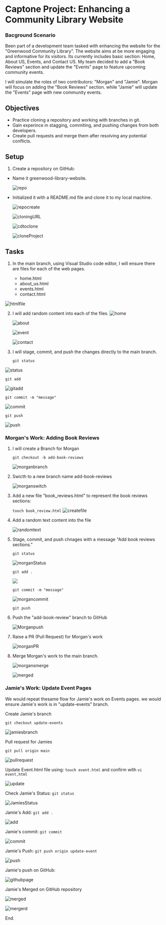 # Captone Project: Enhancing a Community Library Website

### Bacground Scenario

Been part of a development team tasked with enhancing the website for the "Greenwood Community Library". The website aims at be more engaging and informative for its visitors. Its currently includes basic section: Home, About US, Events, and Contact US. My team decided to add a "Book Reviews" section and update the "Events" page to feature upcoming community events. 

I will simulate the roles of two contributors: "Morgan" and "Jamie". Morgan will focus on adding the "Book Reviews" section. while "Jamie" will update the "Events" page with new community events. 

## Objectives

- Practice cloning a repository and working with branches in git.
- Gain experince in stagging, commiting, and pushing changes from both developers.
- Create pull requests and merge them after resolving any potential conflicts.

## Setup

1. Create a repository on GitHub:

  - Name it greenwood-library-website.

    ![repo](./img/1.reponame.png)

  - Initialized it with a README.md file and clone it to my local machine. 

    ![repocreate](./img/2.RepoCreated.png)

    ![cloningURL](./img/3.httptocopyrepo.png)

    ![cdtoclone](./img/4.cdtoCapStoneDirectory.png)

    ![cloneProject](./img/5.clonethegreenwordProject.png)


## Tasks

1. In the main branch, using Visual Studio code editor, I will ensure there are files for each of the web pages.

    - home.html
    - about_us.html
    - events.html
    - contact.html

  ![htmlfile](./img/6.htmlfiles.png)

 
2. I will add random content into each of the files. 
    ![home](./img/7.home.png)

    ![about](./img/8.about.png)

    ![event](./img/9.event.png)

    ![contact](./img/10.contactus.png)



3. I will stage, commit, and push the changes directly to the main branch. 

   `git status`

  ![status](./img/11.status.png)
  
   `git add`

   ![gitadd](./img/12.gitadd.png)

   `git commit -m "message"`

   ![commit](./img/13.commit.png)

   `git push`

   ![push](./img/14.push.png)


### Morgan's Work: Adding Book Reviews  

1. I will create a Branch for Morgan
  
    `git checkout -b add-book-reviews`

   ![morganbranch](./img/15.morganbook.png)

2. Swicth to a new branch name add-book-reviews

   ![morganswitch](./img/15.morganbook.png)

3. Add a new file "book_reviews.html" to represent the book reviews sections:
 
     `touch book_review.html`
   ![createfile](./img/16.bookreviewfileadded.png)

4. Add a random text content into the file

    ![randomtext](./img/17.randomtextaddedformorgan.png)

5. Stage, commit, and push chnages with a message "Add book reviews sections."
  
     `git status`

    ![morganStatus](./img/18.MorganStatus.png)

     `git add .`

    ![](./img/19.MorganAdd.png)

    `git commit -m "message"`

    ![morgancommit](./img/20.MorganCommit.png)

    `git push`

6. Push the "add-book-review" branch to GitHub

    ![Morganpush](./img/21.morganpush.png)


7. Raise a PR (Pull Request) for Morgan's work

    ![morganPR](./img/22.morganPR.png)

8. Merge Morgan's work to the main branch.

     ![morgansmerge](./img/23.Morganmerge.png)

     ![merged](./img/24.Merged.png)

### Jamie's Work: Update Event Pages

We would repeat thesame flow for Jamie's work on Events pages. we would ensure Jamie's work is in "update-events" branch. 

Create Jamie's branch

`git checkout update-events`

  ![jamiesbranch](./img/25.Jamiebranch.png)

Pull request for Jamies

`git pull origin main`

  ![pullrequest](./img/26.Pullmain.png)

Update Event.html file using: `touch event.html` and confirm with `vi event,html`

  ![update](./img/27.jameiUpdate.png)

Check Jamie's Status: `git status`

   ![JamiesStatus](./img/28.JamieStatus.png)


   Jamie's Add: `git add .`

   ![add](./img/29.JamieAdd.png)

  Jamie's commit: `git commit`

   ![commit](./img/30.jamiesCommit.png)

  Jamie's Push: `git push origin update-event`

   ![push](./img/31.JamiesPush.png)

   Jamie's push on GitHub:

   ![githubpage](./img/32.JamiePushRequest.png)


   Jamie's Merged on GitHub repository

   ![merged](./img/33.JamesMerger.png)

   ![mergerd](./img/34.merged.png)

   
   End.

